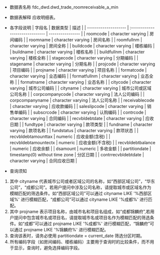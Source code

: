 - 数据表名称
fdc_dwd.dwd_trade_roomreceivable_a_min

- 数据表解释
应收明细表。

- 各字段说明
| 字段名               | 数据类型                        | 描述             |
| -------------------- | :------------------------------ | ---------------- |
| roomcode             | character  varying              | 房间编码         |
| roomname             | character  varying              | 房间名称         |
| roomfullnm           | character  varying              | 房间全称         |
| buildcode            | character  varying              | 楼栋编码         |
| buildname            | character  varying              | 楼栋名称         |
| buildfullnm          | character  varying              | 楼栋全称         |
| stagecode            | character  varying              | 分期编码         |
| stagename            | character  varying              | 分期名称         |
| projcode             | character  varying              | 项目编码         |
| projname             | character  varying              | 项目名称         |
| formatcode           | character  varying              | 业态编码         |
| formatfullnm         | character  varying              | 业态全称         |
| formatname           | character  varying              | 业态名称         |
| citycode             | character  varying              | 城市公司编码     |
| cityname             | character  varying              | 城市公司或区域公司名称 |
| corpcompanycode      | character  varying              | 法人公司编码     |
| corpcompanyname      | character  varying              | 法人公司名称     |
| receivablecode       | character  varying              | 应收款编码       |
| saleslipcode         | character  varying              | 销售单编码       |
| subscrcode           | character  varying              | 认购编码         |
| contrcode            | character  varying              | 合同编码         |
| recvbldebtdate       | character varying               | 应收日期         |
| fundtype             | character varying               | 款项类型         |
| fundname             | character  varying              | 款项名称         |
| fundstatus           | character varying               | 款项状态         |
| recvbldebtamounttax  | numeric                         | 应收金额(含税)   |
| recvbldebtamountectx | numeric                         | 应收金额(不含税) |
| recvbldebtbalance    | numeric                         | 应收余额         |
| dsamount             | numeric                         | 多收金额         |
| partitiondate        | timestamp(0) without  time zone | 分区日期         |
| contrrecvbldebtdate  | character varying               | 合同应收日期     |

- 查询须知
1. 其中 cityname 代表城市公司或者区域公司的名称，如“西部区域公司”，“华东公司”，“成都公司”。若用户提问中涉及公司名称，请提取城市或区域名作为模糊匹配的筛选条件。如“西部区域公司”可以通过 cityname LIKE '%西部区域%' 进行模糊匹配，“成都公司”可以通过 cityname LIKE '%成都%' 进行匹配。
2. 其中 projname 表示项目名称，由城市名和项目名组成，如“成都锦麟府”,若用户提问中包含城市名或项目名，请提取城市名或项目名作为模糊匹配的筛选条件。如“成都”可以通过 projname LIKE '%成都%' 进行模糊匹配，“锦麟府”可以通过 projname LIKE '%锦麟府%' 进行模糊匹配。
3. 查询该表时，请务必使用 partitiondate = current_date 筛选分区时期。
4. 所有编码字段（如房间编码、楼栋编码）主要用于查询时的比较条件，而不用于显示，查询时，避免选择编码字段。
